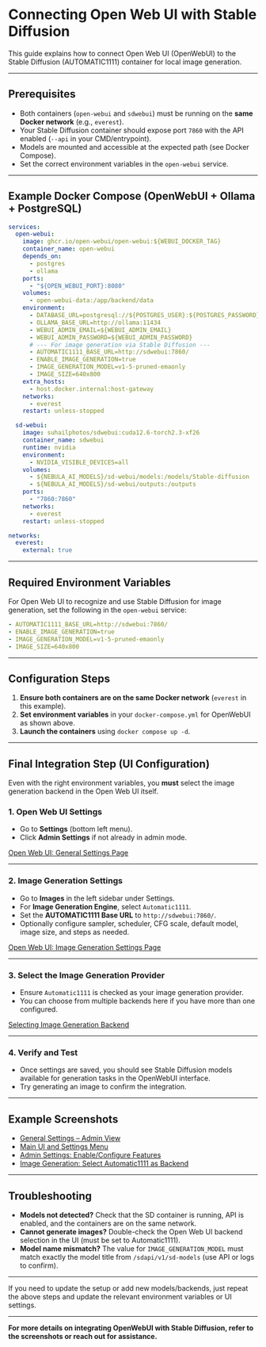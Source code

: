 # Connecting Open Web UI with Stable Diffusion

This guide explains how to connect Open Web UI (OpenWebUI) to the Stable Diffusion (AUTOMATIC1111) container for local image generation.

---

## Prerequisites

* Both containers (`open-webui` and `sdwebui`) must be running on the **same Docker network** (e.g., `everest`).
* Your Stable Diffusion container should expose port `7860` with the API enabled (`--api` in your CMD/entrypoint).
* Models are mounted and accessible at the expected path (see Docker Compose).
* Set the correct environment variables in the `open-webui` service.

---

## Example Docker Compose (OpenWebUI + Ollama + PostgreSQL)

```yaml
services:
  open-webui:
    image: ghcr.io/open-webui/open-webui:${WEBUI_DOCKER_TAG}
    container_name: open-webui
    depends_on:
      - postgres
      - ollama
    ports:
      - "${OPEN_WEBUI_PORT}:8080"
    volumes:
      - open-webui-data:/app/backend/data
    environment:
      - DATABASE_URL=postgresql://${POSTGRES_USER}:${POSTGRES_PASSWORD}@postgres:5432/${POSTGRES_DB}
      - OLLAMA_BASE_URL=http://ollama:11434
      - WEBUI_ADMIN_EMAIL=${WEBUI_ADMIN_EMAIL}
      - WEBUI_ADMIN_PASSWORD=${WEBUI_ADMIN_PASSWORD}
      # --- For image generation via Stable Diffusion ---
      - AUTOMATIC1111_BASE_URL=http://sdwebui:7860/
      - ENABLE_IMAGE_GENERATION=true
      - IMAGE_GENERATION_MODEL=v1-5-pruned-emaonly
      - IMAGE_SIZE=640x800
    extra_hosts:
      - host.docker.internal:host-gateway
    networks:
      - everest
    restart: unless-stopped

  sd-webui:
    image: suhailphotos/sdwebui:cuda12.6-torch2.3-xf26
    container_name: sdwebui
    runtime: nvidia
    environment:
      - NVIDIA_VISIBLE_DEVICES=all
    volumes:
      - ${NEBULA_AI_MODELS}/sd-webui/models:/models/Stable-diffusion
      - ${NEBULA_AI_MODELS}/sd-webui/outputs:/outputs
    ports:
      - "7860:7860"
    networks:
      - everest
    restart: unless-stopped

networks:
  everest:
    external: true
```

---

## Required Environment Variables

For Open Web UI to recognize and use Stable Diffusion for image generation, set the following in the `open-webui` service:

```yaml
- AUTOMATIC1111_BASE_URL=http://sdwebui:7860/
- ENABLE_IMAGE_GENERATION=true
- IMAGE_GENERATION_MODEL=v1-5-pruned-emaonly
- IMAGE_SIZE=640x800
```

---

## Configuration Steps

1. **Ensure both containers are on the same Docker network** (`everest` in this example).
2. **Set environment variables** in your `docker-compose.yml` for OpenWebUI as shown above.
3. **Launch the containers** using `docker compose up -d`.

---

## Final Integration Step (UI Configuration)

Even with the right environment variables, you **must** select the image generation backend in the Open Web UI itself.

### 1. Open Web UI Settings

* Go to **Settings** (bottom left menu).
* Click **Admin Settings** if not already in admin mode.

[Open Web UI: General Settings Page](assets/openwebui_settings_page1.jpg)

---

### 2. Image Generation Settings

* Go to **Images** in the left sidebar under Settings.
* For **Image Generation Engine**, select `Automatic1111`.
* Set the **AUTOMATIC1111 Base URL** to `http://sdwebui:7860/`.
* Optionally configure sampler, scheduler, CFG scale, default model, image size, and steps as needed.

[Open Web UI: Image Generation Settings Page](assets/openwebui_settings_page4.jpg)

---

### 3. Select the Image Generation Provider

* Ensure `Automatic1111` is checked as your image generation provider.
* You can choose from multiple backends here if you have more than one configured.

[Selecting Image Generation Backend](assets/openwebui_settings_page4.jpg)

---

### 4. Verify and Test

* Once settings are saved, you should see Stable Diffusion models available for generation tasks in the OpenWebUI interface.
* Try generating an image to confirm the integration.

---

## Example Screenshots

* [General Settings – Admin View](assets/openwebui_settings_page1.jpg)
* [Main UI and Settings Menu](assets/openwebui_settings_page2.jpg)
* [Admin Settings: Enable/Configure Features](assets/openwebui_settings_page3.jpg)
* [Image Generation: Select Automatic1111 as Backend](assets/openwebui_settings_page4.jpg)

---

## Troubleshooting

* **Models not detected?**
  Check that the SD container is running, API is enabled, and the containers are on the same network.
* **Cannot generate images?**
  Double-check the Open Web UI backend selection in the UI (must be set to Automatic1111).
* **Model name mismatch?**
  The value for `IMAGE_GENERATION_MODEL` must match exactly the model title from `/sdapi/v1/sd-models` (use API or logs to confirm).

---

If you need to update the setup or add new models/backends, just repeat the above steps and update the relevant environment variables or UI settings.

---

**For more details on integrating OpenWebUI with Stable Diffusion, refer to the screenshots or reach out for assistance.**

